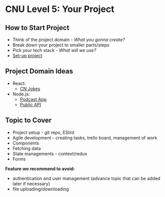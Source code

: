 # CNU Level 5: Your Project

## How to Start Project

- Think of the project domain - _What you gonna create?_
- Break down your project to smaller parts/steps
- Pick your tech stack - _What will we use?_
- [Set-up project](https://gitlab.com/cngroupdk/sensei/public-materials/-/tree/main/npm-setup-example#npm-project-setup)

## Project Domain Ideas

- React:
    - [CN Jokes](https://github.com/cngroupdk/CNjokes)
- Node.js:
    - [Podcast App](https://www.listennotes.com/api/docs/)
    - [Public API](https://github.com/public-apis/public-apis)

## Topic to Cover

- Project setup - git repo, ESlint
- Agile development - creating tasks, trello board, management of work
- Components
- Fetching data
- State managements - context/redux
- Forms

**Feature we recommend to avoid:**

- authentication and user management (advance topic that can be added later if necessary)
- file uploading/downloading
